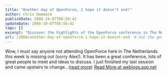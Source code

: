 ```yaml
---
title: "Another day of OpenForce, I hope it doesn’t end!"
author: Chris Hammond
publishDate: 2008-10-07T06:50:42
updateDate: 2008-10-07T06:50:42
tags: []
excerpt: "Discover the highlights of the OpenForce conference in The Netherlands. Get insights on the latest ideas and connections made at this must-attend event! Read more at weblogs.asp.net."
url: /2008/another-day-of-openforce-i-hope-it-doesnt-end  # Use the generated URL with year
---
```

Wow, I must say anyone not attending OpenForce here in The Netherlands this week is missing out (sorry Alex!). It has been a great conference, lots of great people to meet and ideas to discuss. I just finished my last session and came upstairs to change...(<a href="https://weblogs.asp.net/christoc/archive/2008/10/07/another-day-of-openforce-i-hope-it-doesn-t-end.aspx">read more</a>)<img src="https://weblogs.asp.net/aggbug.aspx?PostID=6662024" width="1" height="1"> <a href="https://weblogs.asp.net/christoc/archive/2008/10/07/another-day-of-openforce-i-hope-it-doesn-t-end.aspx">Read More at weblogs.asp.net</a>


